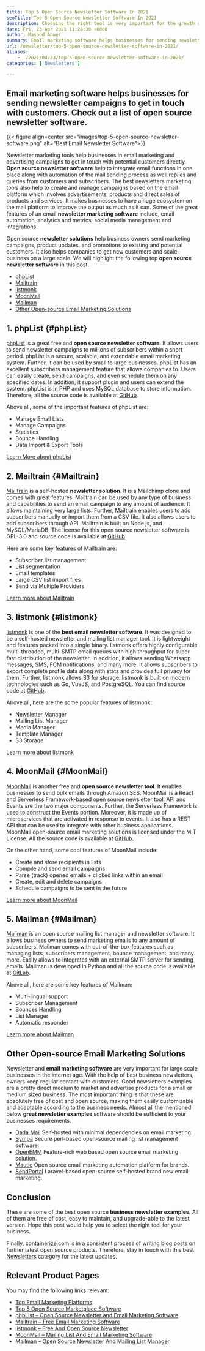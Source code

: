 ```yaml
---
title: Top 5 Open Source Newsletter Software In 2021
seoTitle: Top 5 Open Source Newsletter Software In 2021
description: Choosing the right tool is very important for the growth of the business. We have a concise list of the best email open source newsletter software.
date: Fri, 23 Apr 2021 11:26:30 +0000
author: Masood Anwer
summary: Email marketing software helps businesses for sending newsletter campaigns to get in touch with customers. Check out a list of open source newsletter software.
url: /newsletter/top-5-open-source-newsletter-software-in-2021/
aliases: 
    -  /2021/04/23/top-5-open-source-newsletter-software-in-2021/
categories: ['Newsletters']

---
```

## Email marketing software helps businesses for sending newsletter campaigns to get in touch with customers. Check out a list of open source newsletter software.

{{< figure align=center src="images/top-5-open-source-newsletter-software.png" alt="Best Email Newsletter Software">}}  

Newsletter marketing tools help businesses in email marketing and advertising campaigns to get in touch with potential customers directly. **Open source newsletter software** help to integrate email functions in one place along with automation of the mail sending process as well replies and queries from customers and subscribers. The best newsletters marketing tools also help to create and manage campaigns based on the email platform which involves advertisements, products and direct sales of products and services. It makes businesses to have a huge ecosystem on the mail platform to improve the output as much as it can. Some of the great features of an email **newsletter** **marketing software** include, email automation, analytics and metrics, social media management and integrations.

Open source **newsletter solutions** help business owners send marketing campaigns, product updates, and promotions to existing and potential customers. It also helps companies to get new customers and scale business on a large scale. We will highlight the following top **open source newsletter software** in this post.

  * [phpList][1]
  * [Mailtrain][2]
  * [listmonk][3]
  * [MoonMail][4]
  * [Mailman][5]
  * [Other Open-source Email Marketing Solutions][6]

## 1. phpList {#phpList}

[phpList][7] is a great free and **open source newsletter software**. It allows users to send newsletter campaigns to millions of subscribers within a short period. phpList is a secure, scalable, and extendable email marketing system. Further, it can be used by small to large businesses. phpList has an excellent subscribers management feature that allows companies to. Users can easily create, send campaigns, and even schedule them on any specified dates. In addition, it support plugin and users can extend the system. phpList is in PHP and uses MySQL database to store information. Therefore, all the source code is available at [GitHub][8].

Above all, some of the important features of phpList are:

  * Manage Email Lists
  * Manage Campaigns
  * Statistics
  * Bounce Handling
  * Data Import & Export Tools

[Learn More about phpList][7]

## 2. Mailtrain {#Mailtrain}

[Mailtrain][9] is a self-hosted **newsletter solution**. It is a Mailchimp clone and comes with great features. Mailtrain can be used by any type of business and capabilities to send an email campaign to any amount of audience. It allows maintaining very large lists. Further, Mailtrain enables users to add subscribers manually or import them from a CSV file. It also allows users to add subscribers through API. Mailtrain is built on Node.js, and MySQL/MariaDB. The license for this open source newsletter software is GPL-3.0 and source code is available at [GitHub][10].

Here are some key features of Mailtrain are:

  * Subscriber list management
  * List segmentation
  * Email templates
  * Large CSV list import files
  * Send via Multiple Providers

[Learn more about Mailtrain][9]

## 3. listmonk {#listmonk}

[listmonk][11] is one of the **best email newsletter software**. It was designed to be a self-hosted newsletter and mailing list manager tool. It is lightweight and features packed into a single binary. listmonk offers highly configurable multi-threaded, multi-SMTP email queues with high throughput for super fast distribution of the newsletter. In addition, it allows sending Whatsapp messages, SMS, FCM notifications, and many more. It allows subscribers to export complete profile data along with stats and provides full privacy for them. Further, listmonk allows S3 for storage. listmonk is built on modern technologies such as Go, VueJS, and PostgreSQL. You can find source code at [GitHub][12].

Above all, here are the some popular features of listmonk:

  * Newsletter Manager
  * Mailing List Manager
  * Media Manager
  * Template Manager
  * S3 Storage

[Learn more about listmonk][11]

## 4. MoonMail {#MoonMail}

[MoonMail][13] is another free and **open source newsletter tool**. It enables businesses to send bulk emails through Amazon SES. MoonMail is a React and Serverless Framework-based open source newsletter tool. API and Events are the two major components. Further, the Serverless Framework is used to construct the Events portion. Moreover, it is made up of microservices that are activated in response to events. It also has a REST API that can be used to integrate with other business applications. MoonMail open-source email marketing solutions is licensed under the MIT License. All the source code is available at [GitHub][14].

On the other hand, some cool features of MoonMail include:

  * Create and store recipients in lists
  * Compile and send email campaigns
  * Parse (track) opened emails + clicked links within an email
  * Create, edit and delete campaigns
  * Schedule campaigns to be sent in the future

[Learn more about MoonMail][13]

## 5. Mailman {#Mailman}

[Mailman][15] is an open source mailing list manager and newsletter software. It allows business owners to send marketing emails to any amount of subscribers. Mailman comes with out-of-the-box features such as managing lists, subscribers management, bounce management, and many more. Easily allows to integrates with an external SMTP server for sending emails. Mailman is developed in Python and all the source code is available at [GitLab][16]. 

Above all, here are some key features of Mailman:

  * Multi-lingual support
  * Subscriber Management
  * Bounces Handling
  * List Manager
  * Automatic responder

[Learn more about Mailman][15]

## Other Open-source Email Marketing Solutions

Newsletter and **email marketing software** are very important for large scale businesses in the internet age. With the help of best business newsletters, owners keep regular contact with customers. Good newsletters examples are a pretty direct medium to market and advertise products for a small or medium sized business. The most important thing is that these are absolutely free of cost and open source, making them easily customizable and adaptable according to the business needs. Almost all the mentioned below **great newsletter examples** software should be sufficient to your businesses requirements.

  * [Dada Mail][17] Self-hosted with minimal dependencies on email marketing.
  * [Sympa][18] Secure perl-based open-source mailing list management software.
  * [OpenEMM][19] Feature-rich web based open source email marketing solution.
  * [Mautic][20] Open source email marketing automation platform for brands.
  * [SendPortal][21] Laravel-based open-source self-hosted brand new email marketing.

## Conclusion

These are some of the best open source **business newsletter examples**. All of them are free of cost, easy to maintain, and upgrade-able to the latest version. Hope this post would help you to select the right tool for your business.

Finally, [containerize.com][22] is in a consistent process of writing blog posts on further latest open source products. Therefore, stay in touch with this best [Newsletters][23] category for the latest updates.

## Relevant Product Pages

You may find the following links relevant:

  * [Top Email Marketing Platforms][24]
  * [Top 5 Open Source Marketplace Software][25]
  * [phpList – Open Source Newsletter and Email Marketing Software][7]
  * [Mailtrain – Free Email Marketing Software][9]
  * [listmonk – Free And Open Source Newsletter][11]
  * [MoonMail – Mailing List And Email Marketing Software][13]
  * [Mailman – Open Source Newsletter And Mailing List Manager][15]

 [1]: #phpList
 [2]: #Mailtrain
 [3]: #listmonk
 [4]: #MoonMail
 [5]: #Mailman
 [6]: #OtherOpen-sourceEmailMarketingSolutions
 [7]: https://products.containerize.com/newsletter/phplist
 [8]: https://github.com/phpList/phplist3
 [9]: https://products.containerize.com/newsletter/mailtrain
 [10]: https://github.com/Mailtrain-org/mailtrain
 [11]: https://products.containerize.com/newsletter/listmonk
 [12]: https://github.com/knadh/listmonk
 [13]: https://products.containerize.com/newsletter/moonmail
 [14]: https://github.com/MoonMail/MoonMail
 [15]: https://products.containerize.com/newsletter/mailman
 [16]: https://gitlab.com/mailman
 [17]: https://dadamailproject.com/
 [18]: https://www.sympa.org/
 [19]: https://www.agnitas.de/en/e-marketing_manager/email-marketing-software-variants/openemm/
 [20]: https://www.mautic.org/
 [21]: https://laravel-news.com/sendportal-open-source-email-marketing-software
 [22]: https://containerize.com
 [23]: https://blog.containerize.com/category/newsletter/
 [24]: https://products.containerize.com/newsletter
 [25]: https://blog.containerize.com/2021/05/07/top-5-open-source-marketplace-software-in-2021/